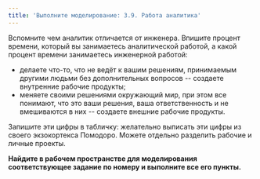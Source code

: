 ```yaml
---
title: 'Выполните моделирование: 3.9. Работа аналитика'
---
```


Вспомните чем аналитик отличается от инженера. Впишите процент времени,
который вы занимаетесь аналитической работой, а какой процент времени
занимаетесь инженерной работой:

-   делаете что-то, что не ведёт к вашим решениям, принимаемым другими
    людьми без дополнительных вопросов -- создаете внутренние рабочие
    продукты;
-   меняете своими решениями окружающий мир, при этом все понимают, что
    это ваши решения, ваша ответственность и не вмешиваются в них --
    создаете внешние рабочие продукты.

Запишите эти цифры в табличку: желательно выписать эти цифры из своего
экзокортекса Помодоро. Можете отдельно разделить рабочие и личные
проекты.

**Найдите в рабочем пространстве для моделирования соответствующее
задание по номеру и выполните все его пункты.**
